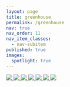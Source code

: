 ```yaml
---
layout: page
title: greenhouse
permalink: /greenhouse
nav: true
nav_order: 11
nav_item_classes:
  - nav-subitem
published: true
images:
  spotlight: true
---
```


<div class="spotlight-group spotlight-flex">
    <a class="spotlight" href="/photography/assets/img/greenhouse/greenhouse_01.jpeg">
        <img src="/photography/assets/img/greenhouse/greenhouse_01-480.webp" />
    </a>
    <a class="spotlight" href="/photography/assets/img/greenhouse/greenhouse_02.jpeg">
        <img src="/photography/assets/img/greenhouse/greenhouse_02-480.webp" />
    </a>
    <a class="spotlight" href="/photography/assets/img/greenhouse/greenhouse_03.jpeg">
        <img src="/photography/assets/img/greenhouse/greenhouse_03-480.webp" />
    </a>
    <a class="spotlight" href="/photography/assets/img/greenhouse/greenhouse_04.jpeg">
        <img src="/photography/assets/img/greenhouse/greenhouse_04-480.webp" />
    </a>
    <a class="spotlight" href="/photography/assets/img/greenhouse/greenhouse_05.jpeg">
        <img src="/photography/assets/img/greenhouse/greenhouse_05-480.webp" />
    </a>
    <a class="spotlight" href="/photography/assets/img/greenhouse/greenhouse_06.jpeg">
        <img src="/photography/assets/img/greenhouse/greenhouse_06-480.webp" />
    </a>
    <a class="spotlight" href="/photography/assets/img/greenhouse/greenhouse_07.jpeg">
        <img src="/photography/assets/img/greenhouse/greenhouse_07-480.webp" />
    </a>
</div>
